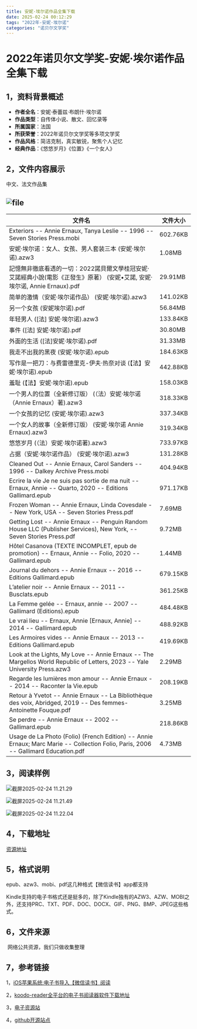 ```yaml
---
title: 安妮·埃尔诺作品全集下载
date: 2025-02-24 00:12:29
tags: "2022年-安妮·埃尔诺"
categories: "诺贝尔文学奖"
---
```


# 2022年诺贝尔文学奖-安妮·埃尔诺作品全集下载

## 1，资料背景概述

- **作者全名**：安妮·泰蕾兹·布朗什·埃尔诺
- **作品类型**：自传体小说、散文、回忆录等
- **所属国家**：法国
- **所获荣誉**：2022年诺贝尔文学奖等多项文学奖
- **作品风格**：简洁克制，真实敏锐，聚焦个人记忆
- **经典作品**：《悠悠岁月》《位置》《一个女人》


## 2，文件内容展示

中文、法文作品集

## ![file](https://linkee-top-public.oss-cn-hangzhou.aliyuncs.com/ershop/202502232323623.png)

| 文件名                                                                                                                 | 文件大小     |
|---------------------------------------------------------------------------------------------------------------------|----------|
 | Exteriors -- Annie Ernaux, Tanya Leslie -- 1996 -- Seven Stories Press.mobi | 602.76KB | 
 | 安妮·埃尔诺：女人、女孩、男人套装三本 (安妮·埃尔诺).azw3 | 1.08MB | 
 | 記憶無非徹底看透的一切：2022諾貝爾文學桂冠安妮‧艾諾經典小說(電影《正發生》原著） (安妮•艾諾, 安妮·埃尔诺, Annie Ernaux).pdf | 29.91MB | 
 | 简单的激情（安妮·埃尔诺作品） (安妮·埃尔诺).azw3 | 141.02KB | 
 | 另一个女孩 (安妮埃尔诺).pdf | 56.84MB | 
 | 年轻男人 ([法] 安妮·埃尔诺).azw3 | 133.84KB | 
 | 事件 ([法] 安妮·埃尔诺).pdf | 30.80MB | 
 | 外面的生活 ([法]安妮·埃尔诺).pdf | 31.33MB | 
 | 我走不出我的黑夜 (安妮·埃尔诺).epub | 184.63KB | 
 | 写作是一把刀：与费雷德里克-伊夫·热奈对谈 (【法】安妮·埃尔诺).epub | 442.88KB | 
 | 羞耻 (【法】安妮·埃尔诺).epub | 158.03KB | 
 | 一个男人的位置（全新修订版） (（法）安妮·埃尔诺（Annie Ernaux）著).azw3 | 318.33KB | 
 | 一个女孩的记忆 (安妮·埃尔诺).azw3 | 337.34KB | 
 | 一个女人的故事（全新修订版） (安妮·埃尔诺 Annie Ernaux).azw3 | 319.34KB | 
 | 悠悠岁月 (（法）安妮·埃尔诺著).azw3 | 733.97KB | 
 | 占据（安妮·埃尔诺作品） (安妮·埃尔诺).azw3 | 131.28KB | 
 | Cleaned Out -- Annie Ernaux, Carol Sanders -- 1996 -- Dalkey Archive Press.mobi | 404.94KB | 
 | Ecrire la vie Je ne suis pas sortie de ma nuit -- Ernaux, Annie -- Quarto, 2020 -- Editions Gallimard.epub | 971.17KB | 
 | Frozen Woman -- Annie Ernaux, Linda Covesdale -- New York, USA -- Seven Stories Press.pdf | 7.69MB | 
 | Getting Lost -- Annie Ernaux -- Penguin Random House LLC (Publisher Services), New York, -- Seven Stories Press.pdf | 9.72MB | 
 | Hôtel Casanova (TEXTE INCOMPLET, epub de promotion) -- Ernaux, Annie -- Folio, 2020 -- Gallimard.epub | 1.44MB | 
 | Journal du dehors -- Annie Ernaux -- 2016 -- Editions Gallimard.epub | 679.15KB | 
 | L’atelier noir -- Annie Ernaux -- 2011 -- Busclats.epub | 361.25KB | 
 | La Femme gelée -- Ernaux, annie -- 2007 -- Gallimard (Editions).epub | 484.48KB | 
 | Le vrai lieu -- Ernaux, Annie [Ernaux, Annie] -- 2014 -- Gallimard.epub | 488.92KB | 
 | Les Armoires vides -- Annie Ernaux -- 2013 -- Editions Gallimard.epub | 419.69KB | 
 | Look at the Lights, My Love -- Annie Ernaux -- The Margellos World Republic of Letters, 2023 -- Yale University Press.azw3 | 2.29MB | 
 | Regarde les lumières mon amour -- Annie Ernaux -- 2014 -- Raconter la Vie.epub | 208.19KB | 
 | Retour à Yvetot -- Annie Ernaux -- La Bibliothèque des voix, Abridged, 2019 -- Des femmes-Antoinette Fouque.pdf | 3.25MB | 
 | Se perdre -- Annie Ernaux -- 2002 -- Gallimard.epub | 218.86KB | 
 | Usage de La Photo (Folio) (French Edition) -- Annie Ernaux; Marc Marie -- Collection Folio, Paris, 2006 -- Gallimard Education.pdf | 4.73MB | 



## 3，阅读样例

![截屏2025-02-24 11.21.29](https://linkee-top-public.oss-cn-hangzhou.aliyuncs.com/ershop/202502241122228.png)

![截屏2025-02-24 11.21.49](https://linkee-top-public.oss-cn-hangzhou.aliyuncs.com/ershop/202502241122302.png)

![截屏2025-02-24 11.22.04](https://linkee-top-public.oss-cn-hangzhou.aliyuncs.com/ershop/202502241122333.png)

## 4，下载地址

[资源地址](https://www.linkee.top/goods-front/pay?trafficSource=ershop&id=26)


## 5，格式说明
epub、azw3、mobi、pdf这几种格式【微信读书】app都支持

Kindle支持的电子书格式还是挺多的，除了Kindle独有的AZW3、AZW、MOBI之外，还支持PRC、TXT、PDF、DOC、DOCX、GIF、PNG、BMP、JPEG这些格式。



## 6，文件来源

​	网络公共资源，我们只做收集整理



## 7，参考链接

1，[iOS苹果系统:电子书导入【微信读书】阅读](https://blog.51cto.com/u_16223356/13342709)

2，[koodo-reader全平台的电子书阅读器软件下载地址](https://github.com/koodo-reader/koodo-reader/releases/tag/v1.7.9)

3，[电子资源站](https://ershop.top/)

4，[github开源站点](https://mufasa007.github.io/)

